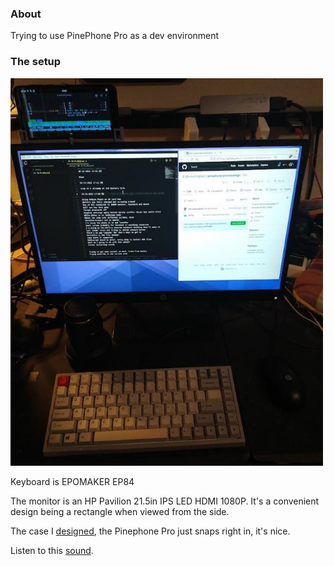 ### About

Trying to use PinePhone Pro as a dev environment

### The setup

<img src="./setup.JPG" width="500"/>

Keyboard is EPOMAKER EP84

The monitor is an HP Pavilion 21.5in IPS LED HDMI 1080P. It's a convenient design being a rectangle when viewed from the side.

The case I [designed](https://github.com/jdc-cunningham/crud-pinephone-app/blob/master/monitor-phone-as-webcam-stand/model-stl.stl), the Pinephone Pro just snaps right in, it's nice.

Listen to this [sound](https://youtu.be/oUS52Lfekdo?t=307).